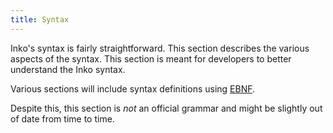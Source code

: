 ```yaml
---
title: Syntax
---
```


Inko's syntax is fairly straightforward. This section describes the various
aspects of the syntax. This section is meant for developers to better understand
the Inko syntax.

Various sections will include syntax definitions using
[EBNF](https://en.wikipedia.org/wiki/Extended_Backus%E2%80%93Naur_form).

Despite this, this section is _not_ an official grammar and might be slightly
out of date from time to time.
